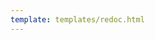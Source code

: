 ```yaml
---
template: templates/redoc.html
---
```


<redoc spec-url='{{base_path}}/reference/product-apis/publisher-apis/publisher-v5/publisher-v5.yaml'></redoc>
<script src="https://cdn.jsdelivr.net/npm/redoc@next/bundles/redoc.standalone.js"> </script>

